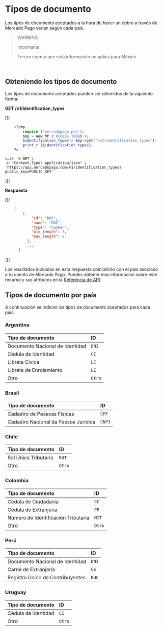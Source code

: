 
# Tipos de documento

Los tipos de documento aceptados a la hora de hacer un cobro a través de Mercado Pago varían según cada país.<br>

> WARNING
>
> Importante
>
> Ten en cuenta que esta información no aplica para México.

<br>

## Obteniendo los tipos de documento

Los tipos de documento aceptados pueden ser obtenidos de la siguiente forma:

**GET /v1/identification_types**

[[[
```php
    <?php
        require ('mercadopago.php');
        $mp = new MP ('ACCESS_TOKEN');
        $identification_types = $mp->get('/v1/identification_types');
        print_r ($identification_types);
    ?>
```
```curl
curl -X GET \
-H "Content-Type: application/json" \
'https://api.mercadopago.com/v1/identification_types?public_key=PUBLIC_KEY'
```
]]]

**Respuesta**

[[[
```json
    [
        {
            "id": "DNI",
            "name": "DNI",
            "type": "number",
            "min_length": 7,
            "max_length": 8
          },
          ...
      ]
```
]]]

Los resultados incluídos en esta respuesta coincidirán con el país asociado a tu cuenta de Mercado Pago. Puedes obtener más información sobre este recurso y sus atributos en la [Referencia de API](https://www.mercadopago[FAKER][URL][DOMAIN]/developers/es/reference/identification_types/_identification_types/get).

## Tipos de documento por país

A continuación se indican los tipos de documento aceptados para cada país.

### Argentina

| Tipo de documento | ID |
| :--- | :--- |
| Documento Nacional de Identidad | `DNI` |
| Cédula de Identidad | `CI` |
| Libreta Cívica | `LC` |
| Libreta de Enrolamiento | `LE` |
| Otro | `Otro` |

### Brasil

| Tipo de documento | ID |
| :--- | :--- |
| Cadastro de Pessoas Físicas | `CPF` |
| Cadastro Nacional da Pessoa Jurídica | `CNPJ` |


### Chile

| Tipo de documento | ID |
| :--- | :--- |
| Rol Único Tributario | `RUT` |
| Otro | `Otro` |

### Colombia

| Tipo de documento | ID |
| :--- | :--- |
| Cédula de Ciudadanía | `CC` |
| Cédula de Extranjeria | `CE`                     |
| Número de Identificación Tributaria | `NIT` |
| Otro | `Otro` |

### Perú

| Tipo de documento | ID |
| :--- | :--- |
| Documento Nacional de Identidad | `DNI` |
| Carné de Extranjería | `CE` |
| Registro Único de Contribuyentes | `RUC` |

### Uruguay

| Tipo de documento | ID |
| :--- | :--- |
| Cédula de Identidad | `CI` |
| Otro | `Otro` |
